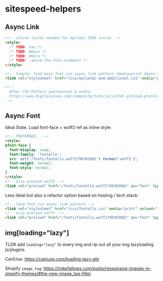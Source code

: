 # sitespeed-helpers

## Async Link

```html
<!-- inline styles needed for Optimal CRUX scores -->
<style>
  /* TODO: nav */
  /* TODO: #main */
  /* TODO: #hero */
  /* TODO: .above-the-fold-elements */
</style>

<!-- Simple: load main font via async link pattern (media=print doesn't block) -->
<link rel="stylesheet" href="/css/optional-and-additional.css" media="print" onload="this.media='all'">

<!-- 
  Other CSS Pattern explanation & notes: 
  https://www.digitalocean.com/community/tutorials/html-preload-prefetch 
-->
```

## Async Font

Ideal State. Load font-face + woff2 ref as inline style:

```html
<!-- PREFERRED:  -->
<style>
@font-face {
  font-display: swap;
  font-family: 'fontello';
  src: url('/fonts/fontello.woff2?98303082') format('woff2');
  font-weight: normal;
  font-style: normal;
}
</style>
<!-- also preload woff2 -->
<link rel="preload" href="/fonts/fontello.woff2?98303082" as="font" type="font/woff2" crossorigin>
```

Less Ideal but also a refactor option based on hosting / tech stack: 

```html
<!-- load font via async link pattern -->
<link rel="stylesheet" href="/css/fontello.css" media="print" onload="this.media='all'">
<!-- also preload woff2 -->
<link rel="preload" href="/fonts/fontello.woff2?98303082" as="font" type="font/woff2" crossorigin>
```

## img[loading="lazy"]

TLDR add `loading="lazy"` to every img and rip out all your img lazyloading js/plugins.

CanIUse: https://caniuse.com/loading-lazy-attr

Shopify `image_tag`: https://mikefallows.com/posts/responsive-images-in-shopify-themes/#the-new-image_tag-filter
